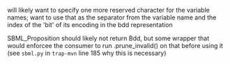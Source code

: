 will likely want to specify one more reserved character for the variable names; want to use that as the separator from the variable name and the index of the 'bit' of its encoding in the bdd representation

SBML_Proposition should likely not return Bdd, but some wrapper that would enforcee the consumer to run .prune_invalid() on that before using it (see `sbml.py` in `trap-mvn` line 185 why this is necessary)